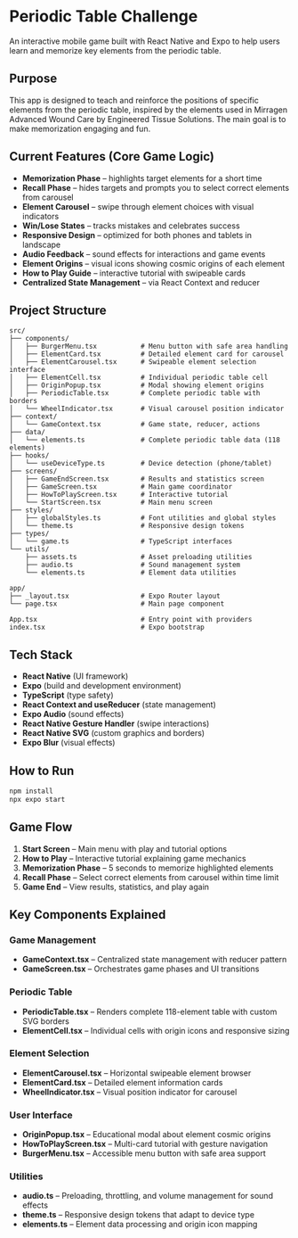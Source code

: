 # Periodic Table Challenge

An interactive mobile game built with React Native and Expo to help users learn and memorize key elements from the periodic table.

## Purpose

This app is designed to teach and reinforce the positions of specific elements from the periodic table, inspired by the elements used in Mirragen Advanced Wound Care by Engineered Tissue Solutions. The main goal is to make memorization engaging and fun.

## Current Features (Core Game Logic)

- **Memorization Phase** – highlights target elements for a short time
- **Recall Phase** – hides targets and prompts you to select correct elements from carousel
- **Element Carousel** – swipe through element choices with visual indicators
- **Win/Lose States** – tracks mistakes and celebrates success
- **Responsive Design** – optimized for both phones and tablets in landscape
- **Audio Feedback** – sound effects for interactions and game events
- **Element Origins** – visual icons showing cosmic origins of each element
- **How to Play Guide** – interactive tutorial with swipeable cards
- **Centralized State Management** – via React Context and reducer

## Project Structure

```text
src/
├── components/
│   ├── BurgerMenu.tsx           # Menu button with safe area handling
│   ├── ElementCard.tsx          # Detailed element card for carousel
│   ├── ElementCarousel.tsx      # Swipeable element selection interface
│   ├── ElementCell.tsx          # Individual periodic table cell
│   ├── OriginPopup.tsx          # Modal showing element origins
│   ├── PeriodicTable.tsx        # Complete periodic table with borders
│   └── WheelIndicator.tsx       # Visual carousel position indicator
├── context/
│   └── GameContext.tsx          # Game state, reducer, actions
├── data/
│   └── elements.ts              # Complete periodic table data (118 elements)
├── hooks/
│   └── useDeviceType.ts         # Device detection (phone/tablet)
├── screens/
│   ├── GameEndScreen.tsx        # Results and statistics screen
│   ├── GameScreen.tsx           # Main game coordinator
│   ├── HowToPlayScreen.tsx      # Interactive tutorial
│   └── StartScreen.tsx          # Main menu screen
├── styles/
│   ├── globalStyles.ts          # Font utilities and global styles
│   └── theme.ts                 # Responsive design tokens
├── types/
│   └── game.ts                  # TypeScript interfaces
└── utils/
    ├── assets.ts                # Asset preloading utilities
    ├── audio.ts                 # Sound management system
    └── elements.ts              # Element data utilities

app/
├── _layout.tsx                  # Expo Router layout
└── page.tsx                     # Main page component

App.tsx                          # Entry point with providers
index.tsx                        # Expo bootstrap
```

## Tech Stack

- **React Native** (UI framework)
- **Expo** (build and development environment)
- **TypeScript** (type safety)
- **React Context and useReducer** (state management)
- **Expo Audio** (sound effects)
- **React Native Gesture Handler** (swipe interactions)
- **React Native SVG** (custom graphics and borders)
- **Expo Blur** (visual effects)

## How to Run

```bash
npm install
npx expo start
```

## Game Flow

1. **Start Screen** – Main menu with play and tutorial options
2. **How to Play** – Interactive tutorial explaining game mechanics
3. **Memorization Phase** – 5 seconds to memorize highlighted elements
4. **Recall Phase** – Select correct elements from carousel within time limit
5. **Game End** – View results, statistics, and play again

## Key Components Explained

### Game Management
- **GameContext.tsx** – Centralized state management with reducer pattern
- **GameScreen.tsx** – Orchestrates game phases and UI transitions

### Periodic Table
- **PeriodicTable.tsx** – Renders complete 118-element table with custom SVG borders
- **ElementCell.tsx** – Individual cells with origin icons and responsive sizing

### Element Selection
- **ElementCarousel.tsx** – Horizontal swipeable element browser
- **ElementCard.tsx** – Detailed element information cards
- **WheelIndicator.tsx** – Visual position indicator for carousel

### User Interface
- **OriginPopup.tsx** – Educational modal about element cosmic origins
- **HowToPlayScreen.tsx** – Multi-card tutorial with gesture navigation
- **BurgerMenu.tsx** – Accessible menu button with safe area support

### Utilities
- **audio.ts** – Preloading, throttling, and volume management for sound effects
- **theme.ts** – Responsive design tokens that adapt to device type
- **elements.ts** – Element data processing and origin icon mapping
